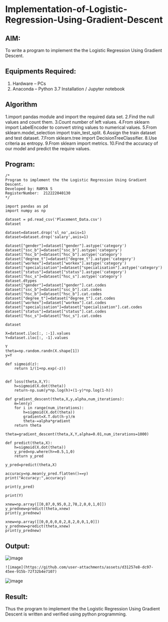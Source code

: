 # Implementation-of-Logistic-Regression-Using-Gradient-Descent

## AIM:
To write a program to implement the the Logistic Regression Using Gradient Descent.

## Equipments Required:
1. Hardware – PCs
2. Anaconda – Python 3.7 Installation / Jupyter notebook

## Algorithm
1.import pandas module and import the required data set.
2.Find the null values and count them.
3.Count number of left values.
4.From sklearn import LabelEncoder to convert string values to numerical values.
5.From sklearn.model_selection import train_test_split.
6.Assign the train dataset and test dataset. 
7.From sklearn.tree import DecisionTreeClassifier.
8.Use criteria as entropy.
9.From sklearn import metrics.
10.Find the accuracy of our model and predict the require values.

## Program:
```
/*
Program to implement the the Logistic Regression Using Gradient Descent.
Developed by: RAMYA S
RegisterNumber:  212222040130
*/

import pandas as pd
import numpy as np

dataset = pd.read_csv('Placement_Data.csv')
dataset

dataset=dataset.drop('sl_no',axis=1)
dataset=dataset.drop('salary',axis=1)

dataset["gender"]=dataset["gender"].astype('category')
dataset["ssc_b"]=dataset["ssc_b"].astype('category')
dataset["hsc_b"]=dataset["hsc_b"].astype('category')
dataset["degree_t"]=dataset["degree_t"].astype('category')
dataset["workex"]=dataset["workex"].astype('category')
dataset["specialisation"]=dataset["specialisation"].astype('category')
dataset["status"]=dataset["status"].astype('category')
dataset["hsc_s"]=dataset["hsc_s"].astype('category')
dataset.dtypes
dataset["gender"]=dataset["gender"].cat.codes
dataset["ssc_b"]=dataset["ssc_b"].cat.codes
dataset["hsc_b"]=dataset["hsc_b"].cat.codes
dataset["degree_t"]=dataset["degree_t"].cat.codes
dataset["workex"]=dataset["workex"].cat.codes
dataset["specialisation"]=dataset["specialisation"].cat.codes
dataset["status"]=dataset["status"].cat.codes
dataset["hsc_s"]=dataset["hsc_s"].cat.codes

dataset

X=dataset.iloc[:, :-1].values
Y=dataset.iloc[:, -1].values

Y
theta=np.random.randn(X.shape[1])
y=Y

def sigmoid(z):
    return 1/(1+np.exp(-z))


def loss(theta,X,Y):
    h=sigmoid(X.dot(theta))
    return-np.sum(y*np.log(h)+(1-y)*np.log(1-h))

def gradient_descent(theta,X,y,alpha,num_iterations):
    m=len(y)
    for i in range(num_iterations):
        h=sigmoid(X.dot(theta))
        gradient=X.T.dot(h-y)/m
        theta-=alpha*gradient
    return theta

theta=gradient_descent(theta,X,Y,alpha=0.01,num_iterations=1000)

def predict(theta,X):
    h=sigmoid(X.dot(theta))
    y_pred=np.where(h>=0.5,1,0)
    return y_pred

y_pred=predict(theta,X)

accuracy=np.mean(y_pred.flatten()==y)
print("Accuracy:",accuracy)

print(y_pred)

print(Y)

xnew=np.array([[0,87,0,95,0,2,78,2,0,0,1,0]])
y_prednew=predict(theta,xnew)
print(y_prednew)

xnew=np.array([[0,0,0,0,0,2,8,2,0,0,1,0]])
y_prednew=predict(theta,xnew)
print(y_prednew)
```

## Output:
![image](https://github.com/user-attachments/assets/4b18ad97-d6f4-45c2-9d06-3d33ca078089)
```
![image](https://github.com/user-attachments/assets/d31257e8-dc97-45ee-915b-72f32b4e7107)
```
![image](https://github.com/user-attachments/assets/d25fe0f8-72a5-489d-be01-0983dfa1178f)






## Result:
Thus the program to implement the the Logistic Regression Using Gradient Descent is written and verified using python programming.

